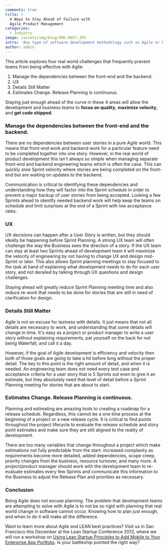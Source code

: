 ```yaml
---
comments: true
title: >
  4 Ways to Stay Ahead of Failure with
  Agile Product Management
categories:
  - Industry
image: /assets/img/blog/IMG-0957.JPG
intro: 'Any type of software development methodology such as Agile or LEAN is just that: a methodology. Implementing that into an effective process for a development team in the real world can often be challenging. '
author: admin
---
```

This article explores four real world challenges that frequently prevent teams from being effective with Agile:
1.  Manage the dependencies between the front-end and the backend.
2.  UX 
3.  Details Still Matter
4.  Estimates Change. Release Planning is continuous.





Staying just enough ahead of the curve in these 4 areas will allow the development and business teams to **focus on quality**, **maximize velocity**, and **get code shipped**.





### Manage the dependencies between the front-end and the backend.





There are no dependencies between user stories in a pure Agile world. This means that front-end work and backend work for a particular feature need to be completed together into one story. However, in the real world of product development this isn't always so simple when managing separate front-end and backend engineering teams which is often the case. This can quickly slow Sprint velocity where stories are being completed on the front-end but are waiting on updates to the backend.





Communication is critical to identifying these dependencies and understanding how they will factor into the Sprint schedule in order to prevent a major backup of user stories from being accepted. Looking a few Sprints ahead to identify needed backend work will help keep the teams on schedule and limit surprises at the end of a Sprint with low acceptance rates.





### UX





UX decisions can happen after a User Story is written, but they should ideally be happening before Sprint Planning. A strong UX team will often challenge the way the Business sees the direction of a story. If the UX team can stay at least two Sprints ahead of development team it will maximize the velocity of engineering by not having to change UX and design mid-Sprint or later. This also allows Sprint planning meetings to stay focused to the task at hand of explaining what development needs to do for each user story, and not derailed by talking through UX questions and design challenges.





Staying ahead will greatly reduce Sprint Planning meeting time and also reduce re-work that needs to be done for stories that are still in need of clarification for design.





### Details Still Matter





Agile is not an excuse for laziness with details. It just means that not all details are necessary to work, and understanding that some details will change in time. It's easy as a project or product manager to write a user story without explaining requirements, pat yourself on the back for not being Waterfall, and call it a day.





However, if the goal of Agile development is efficiency and velocity then both of those goals are going to take a hit before long without the proper detail. The key to this point is the right amount of detail, and when it is needed. An engineering team does not need every test case and acceptance criteria for a user story that is 5 Sprints out even to give it an estimate, but they absolutely need that level of detail before a Sprint Planning meeting for stories that are about to start.





### Estimates Change. Release Planning is continuous.





Planning and estimating are amazing tools to creating a roadmap for a release schedule. Regardless, this cannot be a one time process at the beginning of a project or a new release cycle. It is critical to find points throughout the project lifecycle to evaluate the release schedule and story point estimates and make sure they are still aligned to the reality of development.





There are too many variables that change throughout a project which make estimations not fully predictable from the start: increased complexity as requirements become more detailed, added dependencies, scope creep, priority changes from the business, resource turnover, and many more. A project/product manager should work with the development team to re-evaluate estimates every few Sprints and communicate this information to the Business to adjust the Release Plan and priorities as necessary.





### Conclusion





Being Agile does not excuse planning. The problem that development teams are attempting to solve with Agile is to not be so rigid with planning that real world change in software cannot occur. Knowing how to plan just enough, and when to do it will make all the difference.





Want to learn more about Agile and LEAN best practices? Visit us in San Francisco this December at the Lean Startup Conference 2013, where we will run a workshop on [Using Lean Startup Principles to Add Mobile to Your Enterprise App Portfolio](http://www.leanstartup.co/workshops###turn-the-battleship-use-lean-startup-principles-to-add-mobile-to-your-enterprise-app-portfolio-sponsored-by-modus-create). Is your battleship pointed the right way?




